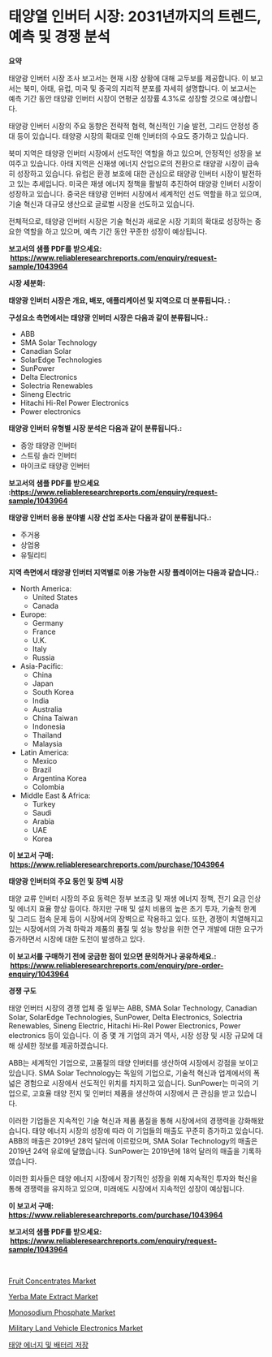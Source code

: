 <p><h1>태양열 인버터 시장: 2031년까지의 트렌드, 예측 및 경쟁 분석</h1></p><p><strong>요약</strong></p>
<p><p>태양광 인버터 시장 조사 보고서는 현재 시장 상황에 대해 교두보를 제공합니다. 이 보고서는 북미, 아태, 유럽, 미국 및 중국의 지리적 분포를 자세히 설명합니다. 이 보고서는 예측 기간 동안 태양광 인버터 시장이 연평균 성장률 4.3%로 성장할 것으로 예상합니다.</p><p>태양광 인버터 시장의 주요 동향은 전략적 협력, 혁신적인 기술 발전, 그리드 안정성 증대 등이 있습니다. 태양광 시장의 확대로 인해 인버터의 수요도 증가하고 있습니다.</p><p>북미 지역은 태양광 인버터 시장에서 선도적인 역할을 하고 있으며, 안정적인 성장을 보여주고 있습니다. 아태 지역은 신재생 에너지 산업으로의 전환으로 태양광 시장이 급속히 성장하고 있습니다. 유럽은 환경 보호에 대한 관심으로 태양광 인버터 시장이 발전하고 있는 추세입니다. 미국은 재생 에너지 정책을 활발히 추진하여 태양광 인버터 시장이 성장하고 있습니다. 중국은 태양광 인버터 시장에서 세계적인 선도 역할을 하고 있으며, 기술 혁신과 대규모 생산으로 글로벌 시장을 선도하고 있습니다.</p><p>전체적으로, 태양광 인버터 시장은 기술 혁신과 새로운 시장 기회의 확대로 성장하는 중요한 역할을 하고 있으며, 예측 기간 동안 꾸준한 성장이 예상됩니다.</p></p>
<p><strong>보고서의 샘플 PDF를 받으세요: &nbsp;<a href="https://www.reliableresearchreports.com/enquiry/request-sample/1043964">https://www.reliableresearchreports.com/enquiry/request-sample/1043964</a></strong></p>
<p><strong>시장 세분화:</strong></p>
<p><strong> 태양광 인버터 시장은 개요, 배포, 애플리케이션 및 지역으로 더 분류됩니다. :</strong></p>
<p><strong>구성요소 측면에서는 태양광 인버터 시장은 다음과 같이 분류됩니다.:</strong></p>
<p><ul><li>ABB</li><li>SMA Solar Technology</li><li>Canadian Solar</li><li>SolarEdge Technologies</li><li>SunPower</li><li>Delta Electronics</li><li>Solectria Renewables</li><li>Sineng Electric</li><li>Hitachi Hi-Rel Power Electronics</li><li>Power electronics</li></ul></p>
<p><strong> 태양광 인버터 유형별 시장 분석은 다음과 같이 분류됩니다.:</strong></p>
<p><ul><li>중앙 태양광 인버터</li><li>스트링 솔라 인버터</li><li>마이크로 태양광 인버터</li></ul></p>
<p><strong>보고서의 샘플 PDF를 받으세요 :<a href="https://www.reliableresearchreports.com/enquiry/request-sample/1043964">https://www.reliableresearchreports.com/enquiry/request-sample/1043964</a></strong></p>
<p><strong> 태양광 인버터 응용 분야별 시장 산업 조사는 다음과 같이 분류됩니다.:</strong></p>
<p><ul><li>주거용</li><li>상업용</li><li>유틸리티</li></ul></p>
<p><strong>지역 측면에서 태양광 인버터 지역별로 이용 가능한 시장 플레이어는 다음과 같습니다.:</strong></p>
<p><ul>
    <li>
        North America:
        <ul>
            <li>United States</li>
            <li>Canada</li>
        </ul>
    </li>
    <li>
        Europe:
        <ul>
            <li>Germany</li>
            <li>France</li>
            <li>U.K.</li>
            <li>Italy</li>
            <li>Russia</li>
        </ul>
    </li>
    <li>
        Asia-Pacific:
        <ul>
            <li>China</li>
            <li>Japan</li>
            <li>South Korea</li>
            <li>India</li>
            <li>Australia</li>
            <li>China Taiwan</li>
            <li>Indonesia</li>
            <li>Thailand</li>
            <li>Malaysia</li>
        </ul>
    </li>
    <li>
        Latin America:
        <ul>
            <li>Mexico</li>
            <li>Brazil</li>
            <li>Argentina Korea</li>
            <li>Colombia</li>
        </ul>
    </li>
    <li>
        Middle East & Africa:
        <ul>
            <li>Turkey</li>
            <li>Saudi</li>
            <li>Arabia</li>
            <li>UAE</li>
            <li>Korea</li>
        </ul>
    </li>
    </ul></p>
<p><strong>이 보고서 구매: &nbsp;<a href="https://www.reliableresearchreports.com/purchase/1043964">https://www.reliableresearchreports.com/purchase/1043964</a></strong></p>
<p><strong>태양광 인버터의 주요 동인 및 장벽 시장</strong></p>
<p><p>태양 교류 인버터 시장의 주요 동력은 정부 보조금 및 재생 에너지 정책, 전기 요금 인상 및 에너지 효율 향상 등이다. 하지만 구매 및 설치 비용의 높은 초기 투자, 기술적 한계 및 그리드 접속 문제 등이 시장에서의 장벽으로 작용하고 있다. 또한, 경쟁이 치열해지고 있는 시장에서의 가격 하락과 제품의 품질 및 성능 향상을 위한 연구 개발에 대한 요구가 증가하면서 시장에 대한 도전이 발생하고 있다.</p></p>
<p><strong>이 보고서를 구매하기 전에 궁금한 점이 있으면 문의하거나 공유하세요.: &nbsp;<a href="https://www.reliableresearchreports.com/enquiry/pre-order-enquiry/1043964">https://www.reliableresearchreports.com/enquiry/pre-order-enquiry/1043964</a></strong></p>
<p><strong>경쟁 구도</strong></p>
<p><p>태양 인버터 시장의 경쟁 업체 중 일부는 ABB, SMA Solar Technology, Canadian Solar, SolarEdge Technologies, SunPower, Delta Electronics, Solectria Renewables, Sineng Electric, Hitachi Hi-Rel Power Electronics, Power electronics 등이 있습니다. 이 중 몇 개 기업의 과거 역사, 시장 성장 및 시장 규모에 대해 상세한 정보를 제공하겠습니다.</p><p>ABB는 세계적인 기업으로, 고품질의 태양 인버터를 생산하여 시장에서 강점을 보이고 있습니다. SMA Solar Technology는 독일의 기업으로, 기술적 혁신과 업계에서의 폭넓은 경험으로 시장에서 선도적인 위치를 차지하고 있습니다. SunPower는 미국의 기업으로, 고효율 태양 전지 및 인버터 제품을 생산하여 시장에서 큰 관심을 받고 있습니다.</p><p>이러한 기업들은 지속적인 기술 혁신과 제품 품질을 통해 시장에서의 경쟁력을 강화해왔습니다. 태양 에너지 시장의 성장에 따라 이 기업들의 매출도 꾸준히 증가하고 있습니다. ABB의 매출은 2019년 28억 달러에 이르렀으며, SMA Solar Technology의 매출은 2019년 24억 유로에 달했습니다. SunPower는 2019년에 18억 달러의 매출을 기록하였습니다.</p><p>이러한 회사들은 태양 에너지 시장에서 장기적인 성장을 위해 지속적인 투자와 혁신을 통해 경쟁력을 유지하고 있으며, 미래에도 시장에서 지속적인 성장이 예상됩니다.</p></p>
<p><strong>이 보고서 구매: &nbsp; <a href="https://www.reliableresearchreports.com/purchase/1043964">https://www.reliableresearchreports.com/purchase/1043964</a></strong></p>
<p><strong>보고서의 샘플 PDF를 받으세요: &nbsp;<a href="https://www.reliableresearchreports.com/enquiry/request-sample/1043964">https://www.reliableresearchreports.com/enquiry/request-sample/1043964</a></strong><strong></strong></p>
<p>&nbsp;</p>
<p><p><a href="https://view.publitas.com/reportprime-1/insights-into-fruit-concentrates-market-size-analysing-market-share-trends-and-growth-from-2024-to-2031/">Fruit Concentrates Market</a></p><p><a href="https://github.com/FassouRP/Market-Research-Report-List-3/blob/main/yerba-mate-extract-market.md">Yerba Mate Extract Market</a></p><p><a href="https://github.com/rahu1506/Market-Research-Report-List-3/blob/main/monosodium-phosphate-market.md">Monosodium Phosphate Market</a></p><p><a href="https://issuu.com/reportprime-2/docs/military-land-vehicle-electronics-market-size-2030">Military Land Vehicle Electronics Market</a></p><p><a href="https://github.com/mpodehpw07370073/Market-Research-Report-List-1/blob/main/2045371192517.md">태양 에너지 및 배터리 저장</a></p></p>